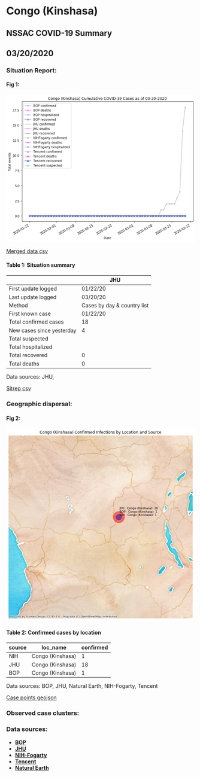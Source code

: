 # Congo (Kinshasa)
## NSSAC COVID-19 Summary
## 03/20/2020



### Situation Report:
#### Fig 1:
![Congo (Kinshasa) cases](../merged_histories/Congo_(Kinshasa)_merged_histories.png)

[Merged data csv](https://github.com/SchlittDataSci/SchlittDataSci.github.io/blob/master/data/tables/Congo_(Kinshasa)_merged_daily.csv)

#### Table 1: Situation summary


|                           | JHU                         |
|---------------------------|-----------------------------|
| First update logged       | 01/22/20                    |
| Last update logged        | 03/20/20                    |
| Method                    | Cases by day & country list |
| First known case          | 01/22/20                    |
| Total confirmed cases     | 18                          |
| New cases since yesterday | 4                           |
| Total suspected           |                             |
| Total hospitalized        |                             |
| Total recovered           | 0                           |
| Total deaths              | 0                           |

Data sources: JHU, 


[Sitrep csv](https://github.com/SchlittDataSci/SchlittDataSci.github.io/blob/master/data/tables/Congo_(Kinshasa)_sitrep.csv)

### Geographic dispersal:
#### Fig 2:
![Congo (Kinshasa) mapped](../case_locs/Congo_(Kinshasa)_case_locs.png)

#### Table 2: Confirmed cases by location


| source   | loc_name         |   confirmed |
|----------|------------------|-------------|
| NIH      | Congo (Kinshasa) |           1 |
| JHU      | Congo (Kinshasa) |          18 |
| BOP      | Congo (Kinshasa) |           1 |

Data sources: BOP, JHU, Natural Earth, NIH-Fogarty, Tencent


[Case points geojson](https://github.com/SchlittDataSci/SchlittDataSci.github.io/blob/master/data/shapes/Congo_(Kinshasa)_case_locs.geojson)

### Observed case clusters:
### Data sources:
* **[BOP](https://github.com/beoutbreakprepared/nCoV2019)**
* **[JHU](https://github.com/CSSEGISandData/COVID-19)** 
* **[NIH-Fogarty](https://docs.google.com/spreadsheets/d/1jS24DjSPVWa4iuxuD4OAXrE3QeI8c9BC1hSlqr-NMiU/edit#gid=1187587451)** 
* **[Tencent](https://news.qq.com/zt2020/page/feiyan.htm)**
* **[Natural Earth](https://www.naturalearthdata.com/forums/forum/natural-earth-map-data/cultural-vectors/admin-1-states-provinces-and-their-boundaries/)**

<!-- Global site tag (gtag.js) - Google Analytics -->
<script async src="https://www.googletagmanager.com/gtag/js?id=UA-158816269-1"></script>
<script>
  window.dataLayer = window.dataLayer || [];
  function gtag(){dataLayer.push(arguments);}
  gtag('js', new Date());

  gtag('config', 'UA-158816269-1');
</script>